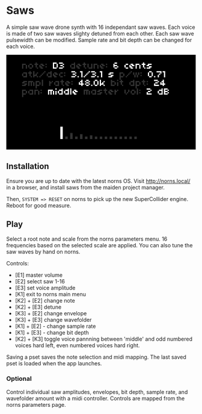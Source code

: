 # Saws

A simple saw wave drone synth with 16 independant saw waves. Each voice is made of two saw waves slighty detuned from each other. Each saw wave pulsewidth can be modified. Sample rate and bit depth can be changed for each voice.

![sines](saws.png)

## Installation

Ensure you are up to date with the latest norns OS. Visit http://norns.local/ in a browser, and install saws from the maiden project manager.

Then, `SYSTEM => RESET` on norns to pick up the new SuperCollider engine. Reboot for good measure.

## Play

Select a root note and scale from the norns parameters menu. 16 frequencies based on the selected scale are applied. You can also tune the saw waves by hand on norns. 

Controls:

* [E1] master volume
* [E2] select saw 1-16
* [E3] set voice amplitude
* [K1] exit to norns main menu
* [K2] + [E2] change note
* [K2] + [E3] detune
* [K3] + [E2] change envelope
* [K3] + [E3] change wavefolder
* [K1] + [E2] - change sample rate
* [K1] + [E3] - change bit depth
* [K2] + [K3] toggle voice pannning between 'middle' and odd numbered voices hard left, even numbered voices hard right. 

Saving a pset saves the note selection and midi mapping. The last saved pset is loaded when the app launches.

### Optional

Control individual saw amplitudes, envelopes, bit depth, sample rate, and wavefolder amount with a midi controller. Controls are mapped from the norns parameters page.

